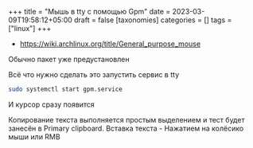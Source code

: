 +++
title = "Мышь в tty с помощью Gpm"
date = 2023-03-09T19:58:12+05:00
draft = false
[taxonomies]
categories = []
tags = ["linux"]
+++

- https://wiki.archlinux.org/title/General_purpose_mouse

Обычно пакет уже предустановлен

Всё что нужно сделать это запустить сервис в tty

```sh
sudo systemctl start gpm.service
```

И курсор сразу появится

Копирование текста выполняется простым выделением и тест будет занесён в Primary clipboard. Вставка текста - Нажатием на колёсико мыши или RMB
